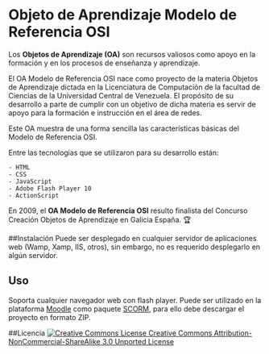 # Objeto de Aprendizaje Modelo de Referencia OSI
 
Los **Objetos de Aprendizaje (OA)** son recursos valiosos como apoyo en la formación y en los procesos de enseñanza y aprendizaje.
 
El OA Modelo de Referencia OSI nace como proyecto de la materia Objetos de Aprendizaje dictada en la Licenciatura de Computación de la facultad de Ciencias de la Universidad Central de Venezuela. El propósito de su desarrollo a parte de cumplir con un objetivo de dicha materia es servir de apoyo para la formación e instrucción en el área de redes.
 
Este OA muestra de una forma sencilla las características básicas del Modelo de Referencia OSI.
 
Entre las tecnologías que se utilizaron para su desarrollo están:
 
```
- HTML
- CSS
- JavaScript
- Adobe Flash Player 10
- ActionScript
```

En 2009, el **OA Modelo de Referencia OSI** resulto finalista del Concurso Creación Objetos de Aprendizaje en Galicia España. :trophy:

##Instalación 
Puede ser desplegado en cualquier servidor de aplicaciones web (Wamp, Xamp, IIS, otros), sin embargo, no es requerido desplegarlo en algún servidor.

## Uso
Soporta cualquier navegador web con flash player.
Puede ser utilizado en la plataforma [Moodle](https://moodle.org/) como paquete [SCORM](https://docs.moodle.org/all/es/SCORM), para ello debe descargar el proyecto en formato ZIP.
 
##Licencia
[![Creative Commons License](https://i.creativecommons.org/l/by-nc-sa/3.0/88x31.png) Creative Commons Attribution-NonCommercial-ShareAlike 3.0 Unported License](http://creativecommons.org/licenses/by-nc-sa/3.0/)